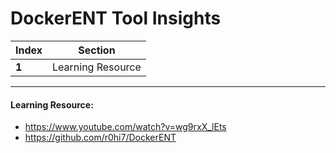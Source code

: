 # DockerENT Tool Insights
Index | Section
--- | ---
**1** | Learning Resource

___


#### Learning Resource: 

* https://www.youtube.com/watch?v=wg9rxX_lEts
* https://github.com/r0hi7/DockerENT